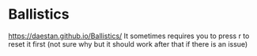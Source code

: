 # Ballistics
 
https://daestan.github.io/Ballistics/
It sometimes requires you to press  r to reset it first (not sure why but it should work after that if there is an issue)
